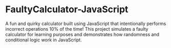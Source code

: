 # FaultyCalculator-JavaScript
A fun and quirky calculator built using JavaScript that intentionally performs incorrect operations 10% of the time! This project simulates a faulty calculator for learning purposes and demonstrates how randomness and conditional logic work in JavaScript.
